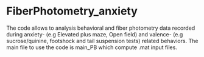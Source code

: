 # FiberPhotometry_anxiety

The code allows to analysis behavioral and fiber photometry data recorded during anxiety- (e.g Elevated plus maze, Open field) and valence- (e.g sucrose/quinine, footshock and tail suspension tests) related behaviors.
The main file to use the code is main_PB which compute .mat input files.
